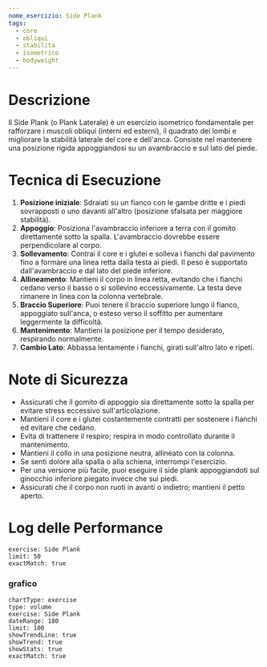 ```yaml
---
nome_esercizio: Side Plank
tags:
  - core
  - obliqui
  - stabilità
  - isometrico
  - bodyweight
---
```


# Descrizione

Il Side Plank (o Plank Laterale) è un esercizio isometrico fondamentale per rafforzare i muscoli obliqui (interni ed esterni), il quadrato dei lombi e migliorare la stabilità laterale del core e dell'anca. Consiste nel mantenere una posizione rigida appoggiandosi su un avambraccio e sul lato del piede.

# Tecnica di Esecuzione

1.  **Posizione iniziale**: Sdraiati su un fianco con le gambe dritte e i piedi sovrapposti o uno davanti all'altro (posizione sfalsata per maggiore stabilità).
2.  **Appoggio**: Posiziona l'avambraccio inferiore a terra con il gomito direttamente sotto la spalla. L'avambraccio dovrebbe essere perpendicolare al corpo.
3.  **Sollevamento**: Contrai il core e i glutei e solleva i fianchi dal pavimento fino a formare una linea retta dalla testa ai piedi. Il peso è supportato dall'avambraccio e dal lato del piede inferiore.
4.  **Allineamento**: Mantieni il corpo in linea retta, evitando che i fianchi cedano verso il basso o si sollevino eccessivamente. La testa deve rimanere in linea con la colonna vertebrale.
5.  **Braccio Superiore**: Puoi tenere il braccio superiore lungo il fianco, appoggiato sull'anca, o esteso verso il soffitto per aumentare leggermente la difficoltà.
6.  **Mantenimento**: Mantieni la posizione per il tempo desiderato, respirando normalmente.
7.  **Cambio Lato**: Abbassa lentamente i fianchi, girati sull'altro lato e ripeti.

# Note di Sicurezza

- Assicurati che il gomito di appoggio sia direttamente sotto la spalla per evitare stress eccessivo sull'articolazione.
- Mantieni il core e i glutei costantemente contratti per sostenere i fianchi ed evitare che cedano.
- Evita di trattenere il respiro; respira in modo controllato durante il mantenimento.
- Mantieni il collo in una posizione neutra, allineato con la colonna.
- Se senti dolore alla spalla o alla schiena, interrompi l'esercizio.
- Per una versione più facile, puoi eseguire il side plank appoggiandoti sul ginocchio inferiore piegato invece che sui piedi.
- Assicurati che il corpo non ruoti in avanti o indietro; mantieni il petto aperto.

# Log delle Performance

```workout-log
exercise: Side Plank
limit: 50
exactMatch: true
```

### grafico

```workout-chart
chartType: exercise
type: volume
exercise: Side Plank
dateRange: 180
limit: 100
showTrendLine: true
showTrend: true
showStats: true
exactMatch: true
```
